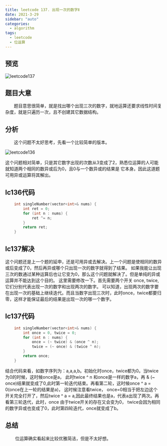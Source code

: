 ```yaml
---
title: leetcode 137. 出现一次的数字Ⅱ
date: 2021-3-29
sidebar: "auto"
categories:
  - algorithm
tags:
  - leetcode
  - 位运算
---
```


## 预览

<img :src="$withBase('/leetcodeImages/lc137.png')" alt="leetcode137">

## 题目大意

&emsp;&emsp;题目意思很简单，就是找出哪个出现三次的数字，就地运算还要求线性时间复杂度，就是只遍历一次，且不创建其它数据结构。

## 分析

&emsp;&emsp;这个问题不太好思考，先看一个比较简单的版本。

<img :src="$withBase('/leetcodeImages/lc136.png')" alt="leetcode136">

这个问题相对简单，只是其它数字出现的次数从3变成了2，熟悉位运算的人可能就知道两个相同的数异或后为0，且0与一个数异或的结果是
它本身。因此这道题可用异或运算将其解出。
## lc136代码
```cpp
    int singleNumber(vector<int>& nums) {
        int ret = 0;
        for (int n : nums) {
            ret ^= n;
        }
        return ret;
    }
```

## lc137解决
这个问题还是上一个题的延申，还是可用异或去解决。上一个问题是使相同的数异或后变成了0，然后再异或哪个只出现一次的数字就得到了结果。
如果我能让出现三次的数通过某种运算后也让它变为0，那么这个问题就解决了。但是单纯的异或运算并不能达到这个目的。
这里需要修改一下。首先需要两个开关 once, twice,它们分别代表出现一次的数字和出现两次的数字。
可以知道，出现两次的数字要在出现一次的基础上继续迭代。而且当数字出现三次时，此时once，twice都要归零，这样才能保证最后的结果是出现一次的哪一个数字。

## lc137代码

```cpp
    int singleNumber(vector<int>& nums) {
        int once = 0, twice = 0;
        for (int n : nums) { 
            once = (~ twice) & (once ^ n); 
            twice = (~ once) & (twice ^ n); 
        }
        return once;
    }
```
结合代码来看，如数字序列为：a,a,a,b。初始化时once，twice都为0。当twice为0的时候，这时候once是a，
此时twice ^ n 和once是一样的数字a，再 & (~ once)结果就变成了0,此时第一轮迭代结束。再看第二轮，这时候once ^ a = 0(once在上一轮的结果是a)，
这时候注意看twice， once=0相当于把左边这个开关完全打开了，然后twice ^ a = a,因此最终结果也是a，代表a出现了两次。再看第三轮迭代，此时，once 由于twice开关的存在又会变为0，
twice会因为相同的数字异或也变成了0，此时第四轮迭代，once就变成了b。


## 总结

&emsp;&emsp; 位运算确实看起来比较优雅简洁，但是不太好想。

